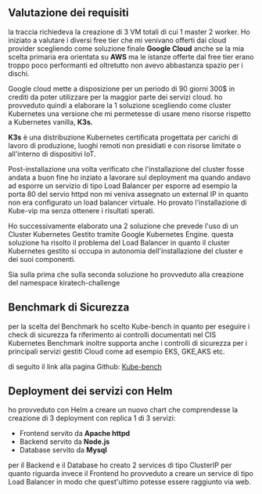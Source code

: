 ## Valutazione dei requisiti 

la traccia richiedeva la creazione di 3 VM totali di cui 1 master 2 worker.
Ho iniziato a valutare i diversi free tier che mi venivano offerti dai cloud provider scegliendo come soluzione finale **Google Cloud**  anche se la mia scelta primaria era orientata su **AWS** ma le istanze offerte dal free tier erano troppo poco performanti ed oltretutto non avevo abbastanza spazio per i dischi. 

Google cloud mette a disposizione per un periodo di 90 giorni 300$ in crediti da poter utilizzare per la maggior parte dei servizi cloud. ho provveduto quindi a elaborare la 1 soluzione scegliendo come cluster Kubernetes una versione che mi permetesse di usare meno risorse rispetto a Kubernetes vanilla, **K3s.**

**K3s** è una distribuzione Kubernetes certificata  progettata per carichi di lavoro di produzione, luoghi remoti non presidiati e con risorse limitate o all'interno di dispositivi IoT.

 Post-installazione una volta verificato che l'installazione del cluster fosse andata a buon fine ho inziato a lavorare sul deployment ma quando andavo ad esporre un servizio di tipo Load Balancer per esporre ad esempio la porta 80 del servio httpd non mi veniva assegnato un external IP in quanto non era configurato un load balancer virtuale. Ho provato l'installazione di Kube-vip ma senza ottenere i risultati sperati. 

Ho successivamente elaborato una 2 soluzione che prevede l'uso di un Cluster Kubernetes Gestito tramite Google Kubernetes Engine. questa soluzione ha risolto il problema del Load Balancer in quanto il cluster Kubernetes gestito si occupa in autonomia dell'installazione del cluster e dei suoi componenti.

Sia sulla prima che sulla seconda soluzione ho provveduto alla creazione del namespace kiratech-challenge

## Benchmark di Sicurezza

per la scelta del Benchmark ho scelto Kube-bench in quanto per eseguire i check di sicurezza fa riferimento ai controlli documentati nel CIS Kubernetes Benchmark inoltre supporta anche i controlli di sicurezza per i principali servizi gestiti Cloud come ad esempio EKS, GKE,AKS etc. 

di seguito il link alla pagina Github: [Kube-bench](https://github.com/aquasecurity/kube-bench?tab=readme-ov-file)

 ## Deployment dei servizi con Helm 
 ho provveduto con Helm a creare un nuovo chart che comprendesse la creazione di 3 deployment con replica 1 di 3 servizi: 

 - Frontend servito da **Apache httpd**
 - Backend servito da **Node.js**
 - Database servito da **Mysql**

per il Backend e il Database ho creato 2 services di tipo ClusterIP per quanto riguarda invece il Frontend ho provveduto a creare un service di tipo Load Balancer in modo che quest'ultimo potesse essere raggiunto via web.










